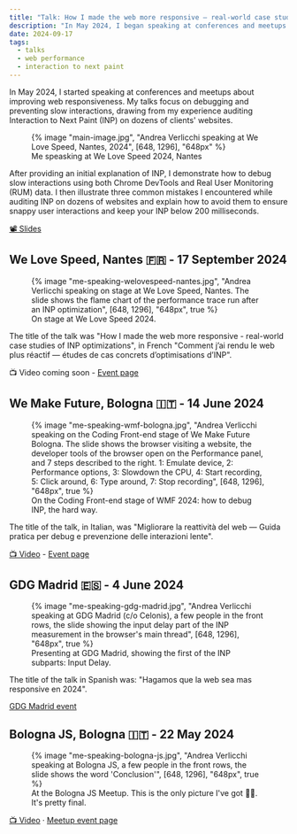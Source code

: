 ```yaml
---
title: "Talk: How I made the web more responsive — real-world case studies of INP optimizations"
description: "In May 2024, I began speaking at conferences and meetups about enhancing web responsiveness. Specifically, I discuss debugging and avoiding slow interactions based on my experience on auditing Interaction to Next Paint (INP) on clients' websites. Videos, slides, dates and locations of my talk."
date: 2024-09-17
tags:
  - talks
  - web performance
  - interaction to next paint
---
```


In May 2024, I started speaking at conferences and meetups about improving web responsiveness. My talks focus on debugging and preventing slow interactions, drawing from my experience auditing Interaction to Next Paint (INP) on dozens of clients' websites.

<figure>
	{% image "main-image.jpg", "Andrea Verlicchi speaking at We Love Speed, Nantes, 2024", [648, 1296], "648px" %}
  <figcaption>Me speasking at We Love Speed 2024, Nantes</figcaption>
</figure>
<!-- TODO: Replace title slide with video when available -->

After providing an initial explanation of INP, I demonstrate how to debug slow interactions using both Chrome DevTools and Real User Monitoring (RUM) data. I then illustrate three common mistakes I encountered while auditing INP on dozens of websites and explain how to avoid them to ensure snappy user interactions and keep your INP below 200 milliseconds.

[📽️ Slides](https://docs.google.com/presentation/d/1kSHr9mEN2Q4Nyis8uWvxoA3_pqOIywr3TXCLeO_-4qA/edit)

## We Love Speed, Nantes 🇫🇷 - <time datetime="2024-07-17">17 September 2024</time>

<figure>
	{% image "me-speaking-welovespeed-nantes.jpg", "Andrea Verlicchi speaking on stage at We Love Speed, Nantes. The slide shows the flame chart of the performance trace run after an INP optimization", [648, 1296], "648px", true %}
  <figcaption>On stage at We Love Speed 2024.</figcaption>
</figure>

The title of the talk was "How I made the web more responsive - real-world case studies of INP optimizations", in French "Comment j’ai rendu le web plus réactif — études de cas concrets d’optimisations d’INP".

📺 Video coming soon - [Event page](https://www.welovespeed.com/en/2024/talks/how-i-made-the-web-more-responsive/)

## We Make Future, Bologna 🇮🇹 - <time datetime="2024-06-14">14 June 2024</time>

<figure>
	{% image "me-speaking-wmf-bologna.jpg", "Andrea Verlicchi speaking on the Coding Front-end stage of We Make Future Bologna. The slide shows the browser visiting a website, the developer tools of the browser open on the Performance panel, and 7 steps described to the right. 1: Emulate device, 2: Performance options, 3: Slowdown the CPU, 4: Start recording, 5: Click around, 6: Type around, 7: Stop recording", [648, 1296], "648px", true %}
  <figcaption>On the Coding Front-end stage of WMF 2024: how to debug INP, the hard way.</figcaption>
</figure>

The title of the talk, in Italian, was "Migliorare la reattività del web — Guida pratica per debug e prevenzione delle interazioni lente".

[📺 Video](https://www.youtube.com/watch?v=OQ8djUCFHTk) - [Event page](https://www.wemakefuture.it/s/65e6dde7acc90ad8ebbfff17/#sala=CodingFrontend|codingfrontend)


## GDG Madrid 🇪🇸 - <time datetime="2024-06-04">4 June 2024</time>

<figure>
	{% image "me-speaking-gdg-madrid.jpg", "Andrea Verlicchi speaking at GDG Madrid (c/o Celonis), a few people in the front rows, the slide showing the input delay part of the INP measurement in the browser's main thread", [648, 1296], "648px", true %}
  <figcaption>Presenting at GDG Madrid, showing the first of the INP subparts: Input Delay.</figcaption>
</figure>

The title of the talk in Spanish was: "Hagamos que la web sea mas responsive en 2024".

[GDG Madrid event](https://gdg.community.dev/events/details/google-gdg-madrid-presents-hagamos-que-la-web-sea-mas-responsive-en-2024/)

## Bologna JS, Bologna 🇮🇹 - <time datetime="2024-05-22">22 May 2024</time>

<figure>
	{% image "me-speaking-bologna-js.jpg", "Andrea Verlicchi speaking at Bologna JS, a few people in the front rows, the slide shows the word 'Conclusion'", [648, 1296], "648px", true %}
  <figcaption>At the Bologna JS Meetup. This is the only picture I've got 🤷‍♂️. It's pretty final.</figcaption>
</figure>

[📺 Video](https://youtube.com/live/ibZ1y3LxKKg?feature=share) &middot; [Meetup event page](https://www.meetup.com/bologna-js-meetup/events/300919249/)

